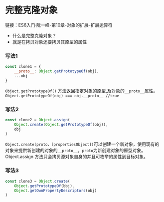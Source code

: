 # 完整克隆对象

链接：ES6入门·阮一峰-第10章-对象的扩展-扩展运算符

* 什么是完整克隆对象？
* 就是在拷贝对象还要拷贝其原型的属性

### 写法1
```Javascript
const clone1 = {
    __proto__: Object.getPrototypeOf(obj),
    ...obj
}
```
`Object.getPrototypeOf()` 方法返回指定对象的原型,及对象的`__proto__`属性。`Object.getPrototypeOf(obj) === obj.__proto__ //true`

### 写法2
```Javascript
const clone2 = Object.assign(
    Object.create(Object.getPrototypeOf(obj)),
    obj
)
```
`Object.create(proto，[propertiesObject])`可以创建一个新对象，使用现有的对象来提供新创建的对象的`__proto__`。`proto`为新创建对象的原型对象。Object.assign 方法只会拷贝源对象自身的并且可枚举的属性到目标对象。

### 写法3
```Javascript
const clone3 = Object.create(
    Object.getPrototypeOf(bbj),
    Object.getOwnPropertyDescriptors(obj)
)
``` 